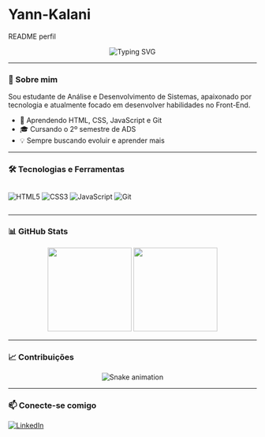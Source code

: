 # Yann-Kalani
README perfil
<div align="center">

  ![Typing SVG](https://readme-typing-svg.herokuapp.com?font=Fira+Code&size=24&duration=3000&pause=1000&color=F7DF1E&center=true&width=500&lines=Hello+World!+My+name+is+Yann+Kalani;Um+iniciante+no+Front-End;HTML+%7C+CSS+%7C+JavaScript+%7C+ADS+2%C2%BA+semestre)

</div>

---

### 👋 Sobre mim
Sou estudante de Análise e Desenvolvimento de Sistemas, apaixonado por tecnologia e atualmente focado em desenvolver habilidades no Front-End.

- 🚀 Aprendendo HTML, CSS, JavaScript e Git
- 🎓 Cursando o 2º semestre de ADS
- 💡 Sempre buscando evoluir e aprender mais

---

### 🛠️ Tecnologias e Ferramentas

<div style="display: flex; gap: 10px;" align="center">

![HTML5](https://img.shields.io/badge/HTML5-E34F26?style=for-the-badge&logo=html5&logoColor=white)
![CSS3](https://img.shields.io/badge/CSS3-1572B6?style=for-the-badge&logo=css3&logoColor=white)
![JavaScript](https://img.shields.io/badge/JavaScript-F7DF1E?style=for-the-badge&logo=javascript&logoColor=black)
![Git](https://img.shields.io/badge/Git-F05032?style=for-the-badge&logo=git&logoColor=white)

</div>

---

### 📊 GitHub Stats

<div align="center">
  <img height="170em" src="https://github-readme-stats.vercel.app/api?username=yannkalani&show_icons=true&theme=tokyonight&include_all_commits=true&count_private=true"/>
  <img height="170em" src="https://github-readme-stats.vercel.app/api/top-langs/?username=yannkalani&layout=compact&langs_count=7&theme=tokyonight"/>
</div>

---

### 📈 Contribuições

<div align="center">
  <img src="https://github.com/yannkalani/yannkalani/blob/output/github-snake-custom.svg" alt="Snake animation" />
</div>

---

### 📫 Conecte-se comigo

[![LinkedIn](https://img.shields.io/badge/-LinkedIn-0A66C2?style=for-the-badge&logo=linkedin&logoColor=white)](https://www.linkedin.com/in/yann-kalani-franco/)

